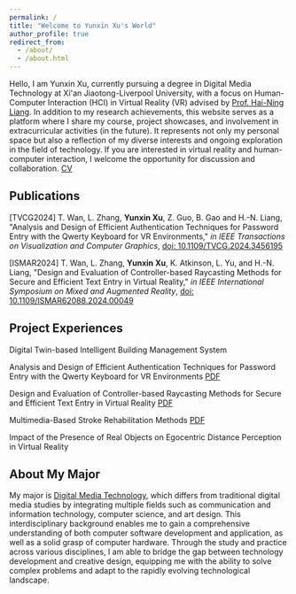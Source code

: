 ```yaml
---
permalink: /
title: "Welcome to Yunxin Xu's World"
author_profile: true
redirect_from: 
  - /about/
  - /about.html
---
```


Hello, I am Yunxin Xu, currently pursuing a degree in Digital Media Technology at Xi'an Jiaotong-Liverpool University, with a focus on Human-Computer Interaction (HCI) in Virtual Reality (VR) advised by [Prof. Hai-Ning Liang](https://cma.hkust-gz.edu.cn/faculty-regular/hai-ning-liang/). In addition to my research achievements, this website serves as a platform where I share my course, project showcases, and involvement in extracurricular activities (in the future). It represents not only my personal space but also a reflection of my diverse interests and ongoing exploration in the field of technology. If you are interested in virtual reality and human-computer interaction, I welcome the opportunity for discussion and collaboration.    [CV](files/cv.pdf)

Publications
------
[TVCG2024] T. Wan, L. Zhang, **Yunxin Xu**, Z. Guo, B. Gao and H.-N. Liang, "Analysis and Design of Efficient Authentication Techniques for Password Entry with the Qwerty Keyboard for VR Environments," _in IEEE Transactions on Visualization and Computer Graphics_, [doi: 10.1109/TVCG.2024.3456195](https://ieeexplore.ieee.org/document/10670490)

[ISMAR2024] T. Wan, L. Zhang, **Yunxin Xu**, K. Atkinson, L. Yu, and H.-N. Liang, "Design and Evaluation of Controller-based Raycasting Methods for Secure and Efficient Text Entry in Virtual Reality," _in IEEE International Symposium on Mixed and Augmented Reality_, [doi: 10.1109/ISMAR62088.2024.00049](https://ieeexplore.ieee.org/abstract/document/10765421)

Project Experiences
------
Digital Twin-based Intelligent Building Management System

Analysis and Design of Efficient Authentication Techniques for Password Entry with the Qwerty Keyboard for VR Environments    [PDF](files/Analysis_and_Design_of_Efficient_Authentication_Techniques_for_Password_Entry_with_the_Qwerty_Keyboard_for_VR_Environments.pdf)

Design and Evaluation of Controller-based Raycasting Methods for Secure and Efficient Text Entry in Virtual Reality    [PDF](Design_and_Evaluation_of_Controller-based_Raycasting_Methods_for_Secure_and_Efficient_Text_Entry_in_Virtual_Reality.pdf)

Multimedia-Based Stroke Rehabilitation Methods    [PDF](MEC202.pdf)

Impact of the Presence of Real Objects on Egocentric Distance Perception in Virtual Reality


About My Major
------
My major is [Digital Media Technology](https://www.xjtlu.edu.cn/zh/study/undergraduate/digital-media-technology), which differs from traditional digital media studies by integrating multiple fields such as communication and information technology, computer science, and art design. This interdisciplinary background enables me to gain a comprehensive understanding of both computer software development and application, as well as a solid grasp of computer hardware. Through the study and practice across various disciplines, I am able to bridge the gap between technology development and creative design, equipping me with the ability to solve complex problems and adapt to the rapidly evolving technological landscape.
